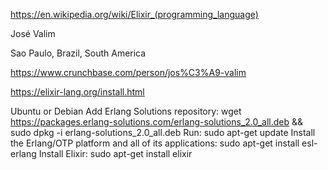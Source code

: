 https://en.wikipedia.org/wiki/Elixir_(programming_language)

José Valim

Sao Paulo, Brazil, South America

https://www.crunchbase.com/person/jos%C3%A9-valim


https://elixir-lang.org/install.html


Ubuntu or Debian
Add Erlang Solutions repository: wget https://packages.erlang-solutions.com/erlang-solutions_2.0_all.deb && sudo dpkg -i erlang-solutions_2.0_all.deb
Run: sudo apt-get update
Install the Erlang/OTP platform and all of its applications: sudo apt-get install esl-erlang
Install Elixir: sudo apt-get install elixir